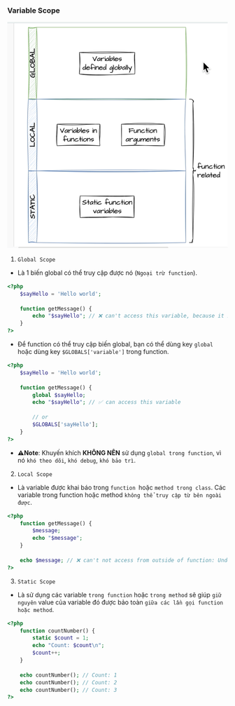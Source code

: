 ### Variable Scope

![Variable Scope](./images/variable-scope.png)

1. `Global Scope`

- Là 1 biến global có thể truy cập được nó (`Ngoại trừ function`).

```php
<?php
    $sayHello = 'Hello world';

    function getMessage() {
        echo "$sayHello"; // ❌ can't access this variable, because it is function scope
    }
?>
```

- Để function có thể truy cập biến global, bạn có thể dùng key `global` hoặc dùng key `$GLOBALS['variable']` trong function.

```php
<?php
    $sayHello = 'Hello world';

    function getMessage() {
        global $sayHello;
        echo "$sayHello"; // ✅ can access this variable

        // or
        $GLOBALS['sayHello'];
    }
?>
```

- **⚠️Note**: Khuyến khích **KHÔNG NÊN** sử dụng `global trong function`, vì nó `khó theo dõi`, `khó debug`, `khó bảo trì`.

2. `Local Scope`

- Là variable được khai báo trong `function `hoặc `method trong class`. Các variable trong function hoặc method `không thể truy cập từ bên ngoài được`.

```php
<?php
    function getMessage() {
        $message;
        echo "$message";
    }

    echo $message; // ❌ can't not access from outside of function: Undefined variable: message
?>
```

3. `Static Scope`

- Là sử dụng các variable `trong function` hoặc `trong method` sẽ giúp `giữ nguyên` value của variable đó được bảo toàn `giữa các lần gọi function hoặc method`.

```php
<?php
    function countNumber() {
        static $count = 1;
        echo "Count: $count\n";
        $count++;
    }

    echo countNumber(); // Count: 1
    echo countNumber(); // Count: 2
    echo countNumber(); // Count: 3
?>
```